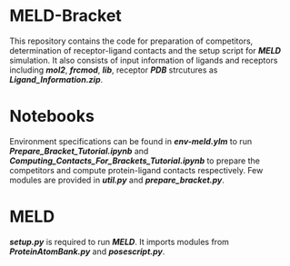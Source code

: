 # MELD-Bracket
This repository contains the code for preparation of competitors, determination of receptor-ligand contacts and the setup script for ***MELD*** simulation. It also consists of input information of ligands and receptors including ***mol2***, ***frcmod***, ***lib***, receptor ***PDB*** strcutures as ***Ligand_Information.zip***.
# Notebooks
Environment specifications can be found in ***env-meld.ylm*** to run ***Prepare_Bracket_Tutorial.ipynb*** and ***Computing_Contacts_For_Brackets_Tutorial.ipynb*** to prepare the competitors and compute protein-ligand contacts respectively. Few modules are provided in ***util.py*** and ***prepare_bracket.py***.
# MELD
***setup.py*** is required to run ***MELD***. It imports modules from ***ProteinAtomBank.py*** and ***posescript.py***.
